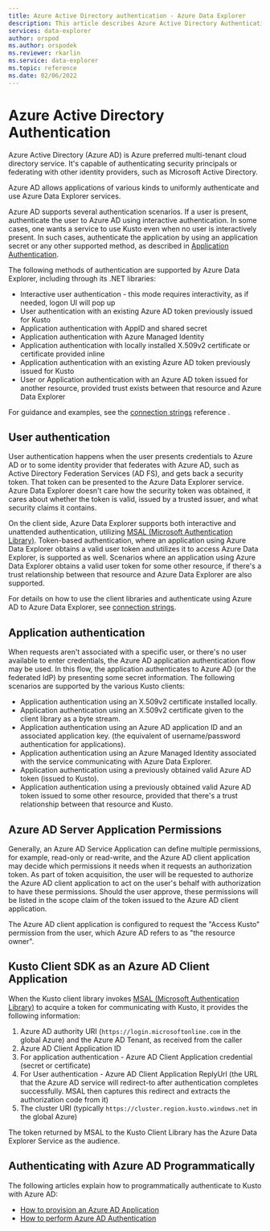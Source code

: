```yaml
---
title: Azure Active Directory authentication - Azure Data Explorer
description: This article describes Azure Active Directory Authentication in Azure Data Explorer.
services: data-explorer
author: orspod
ms.author: orspodek
ms.reviewer: rkarlin
ms.service: data-explorer
ms.topic: reference
ms.date: 02/06/2022
---
```

# Azure Active Directory Authentication

Azure Active Directory (Azure AD) is Azure preferred multi-tenant cloud directory service.
It's capable of authenticating security principals or federating with other identity providers,
such as Microsoft Active Directory.

Azure AD allows applications of various kinds to uniformly authenticate and use Azure Data Explorer services.

Azure AD supports several authentication scenarios.
If a user is present, authenticate the user to Azure AD using interactive authentication.
In some cases, one wants a service to use Kusto even when no user is interactively
present. In such cases, authenticate the application by using an application secret or any other supported method, as described in [Application Authentication](#application-authentication).

The following methods of authentication are supported by Azure Data Explorer,
including through its .NET libraries:

* Interactive user authentication - this mode requires interactivity, as if needed, logon UI will pop up
* User authentication with an existing Azure AD token previously issued for Kusto
* Application authentication with AppID and shared secret
* Application authentication with Azure Managed Identity
* Application authentication with locally installed X.509v2 certificate or certificate provided inline
* Application authentication with an existing Azure AD token previously issued for Kusto
* User or Application authentication with an Azure AD token issued for another resource, provided trust exists between that resource and Azure Data Explorer

For guidance and examples, see the [connection strings](../../api/connection-strings/kusto.md) reference .

## User authentication

User authentication happens when the user presents credentials to Azure AD or to some identity provider
that federates with Azure AD, such as Active Directory Federation Services (AD FS), and gets back a security token. That token can be presented to the
Azure Data Explorer service. Azure Data Explorer doesn't care how the security token was obtained, it cares about
whether the token is valid, issued by a trusted issuer, and what security claims it contains.

On the client side, Azure Data Explorer supports both interactive and unattended authentication, utilizing [MSAL (Microsoft Authentication Library)](/azure/active-directory/develop/msal-overview). Token-based authentication, where an application using Azure Data Explorer obtains a valid user token and utilizes it to access Azure Data Explorer, is supported as well.
Scenarios where an application using Azure Data Explorer obtains a valid user token for some other resource, if there's a trust relationship between that resource and Azure Data Explorer are also supported.

For details on how to use the client libraries and authenticate using Azure AD to Azure Data Explorer, see [connection strings](../../api/connection-strings/kusto.md).

## Application authentication

When requests aren't associated with a specific user, or there's no user available to enter
credentials, the Azure AD application authentication flow may be used. In this flow, the application
authenticates to Azure AD (or the federated IdP) by presenting some secret information. The following
scenarios are supported by the various Kusto clients:

* Application authentication using an X.509v2 certificate installed locally.
* Application authentication using an X.509v2 certificate given to the client library as a byte stream.
* Application authentication using an Azure AD application ID and an associated application key.
  (the equivalent of username/password authentication for applications).
* Application authentication using an Azure Managed Identity associated with the service communicating with Azure Data Explorer.
* Application authentication using a previously obtained valid Azure AD token (issued to Kusto).
* Application authentication using a previously obtained valid Azure AD token issued to some other resource,
  provided that there's a trust relationship between that resource and Kusto.

## Azure AD Server Application Permissions

Generally, an Azure AD Service Application can define multiple
permissions, for example, read-only or read-write, and the Azure AD
client application may decide which permissions it needs when it requests an
authorization token. As part of token acquisition, the user will be requested to authorize the Azure AD client application to act on the user's behalf with
authorization to have these permissions. Should the user approve, these
permissions will be listed in the scope claim of the token issued
to the Azure AD client application.

The Azure AD client application is configured to request the "Access Kusto" permission
from the user, which Azure AD refers to as "the resource owner".

## Kusto Client SDK as an Azure AD Client Application

When the Kusto client library invokes [MSAL (Microsoft Authentication Library)](/azure/active-directory/develop/msal-overview)
to acquire a token for communicating with Kusto, it provides the following information:

1. Azure AD authority URI (`https://login.microsoftonline.com` in the global Azure) and the Azure AD Tenant, as received from the caller
2. Azure AD Client Application ID
3. For application authentication - Azure AD Client Application credential (secret or certificate)
4. For User authentication - Azure AD Client Application ReplyUrl (the URL that the Azure AD service will redirect-to after authentication completes successfully.
   MSAL then captures this redirect and extracts the authorization code from it)
5. The cluster URI (typically `https://cluster.region.kusto.windows.net` in the global Azure)

The token returned by MSAL to the Kusto Client Library has the Azure Data Explorer Service as the audience.

## Authenticating with Azure AD Programmatically

The following articles explain how to programmatically authenticate to Kusto with Azure AD:

* [How to provision an Azure AD Application](../../../provision-azure-ad-app.md)
* [How to perform Azure AD Authentication](how-to-authenticate-with-aad.md)
